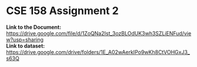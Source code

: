 # CSE 158 Assignment 2  
**Link to the Document:** https://drive.google.com/file/d/1ZoQNa2Ist_3ozBLOdUK3wh3SZLiENFud/view?usp=sharing  
**Link to dataset:** https://drive.google.com/drive/folders/1E_A02wAerkIPo9wKh8CtVOHGxJ3_s63Q
